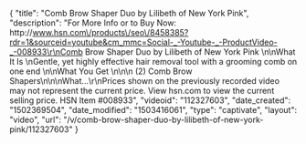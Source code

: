{
    "title": "Comb Brow Shaper Duo by Lilibeth of New York  Pink",
    "description": "For More Info or to Buy Now: http:\/\/www.hsn.com\/products\/seo\/8458385?rdr=1&sourceid=youtube&cm_mmc=Social-_-Youtube-_-ProductVideo-_-008933\r\nComb Brow Shaper Duo by Lilibeth of New York  Pink   \n\nWhat It Is \nGentle, yet highly effective hair removal tool with a grooming comb on one end \n\nWhat You Get \n\n\n    (2) Comb Brow Shapers\n\n\nWhat...\r\nPrices shown on the previously recorded video may not represent the current price.  View hsn.com to view the current selling price. HSN Item #008933",
    "videoid": "112327603",
    "date_created": "1502369504",
    "date_modified": "1503416061",
    "type": "captivate",
    "layout": "video",
    "url": "\/v\/comb-brow-shaper-duo-by-lilibeth-of-new-york-pink\/112327603"
}